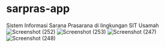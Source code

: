 # sarpras-app
Sistem Informasi Sarana Prasarana di lingkungan SIT Usamah
![Screenshot (252)](https://github.com/user-attachments/assets/ce200a7e-9c0c-496f-9477-018ce5a42b01)
![Screenshot (253)](https://github.com/user-attachments/assets/f9a82200-ba3f-4286-8ece-d8f2233e6e09)
![Screenshot (247)](https://github.com/user-attachments/assets/eb8e998b-0931-41b4-bf2d-91156e876000)
![Screenshot (248)](https://github.com/user-attachments/assets/fd19f37f-d343-43d1-889d-f69105ec93a6)

